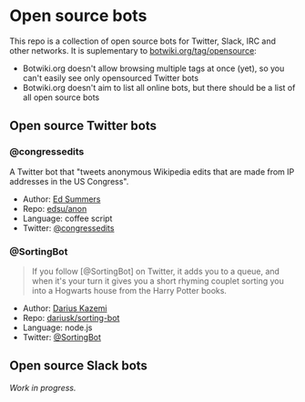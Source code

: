 # Open source bots

This repo is a collection of open source bots for Twitter, Slack, IRC and other networks. It is suplementary to [botwiki.org/tag/opensource](https://botwiki.org/tag/opensource):

- Botwiki.org doesn't allow browsing multiple tags at once (yet), so you can't easily see only opensourced Twitter bots
- Botwiki.org doesn't aim to list all online bots, but there should be a list of all open source bots

## Open source Twitter bots

### @congressedits

A Twitter bot that "tweets anonymous Wikipedia edits that are made from IP addresses in the US Congress". 

- Author: [Ed Summers](https://twitter.com/edsu)
- Repo: [edsu/anon](https://github.com/edsu/anon)
- Language: coffee script
- Twitter: [@congressedits](https://twitter.com/congressedits)

### @SortingBot

> If you follow [@SortingBot] on Twitter, it adds you to a queue, and when it's your turn it gives you a short rhyming couplet sorting you into a Hogwarts house from the Harry Potter books.

- Author: [Darius Kazemi](https://twitter.com/tinysubversions)
- Repo: [dariusk/sorting-bot](https://github.com/dariusk/sorting-bot)
- Language: node.js
- Twitter: [@SortingBot](https://twitter.com/SortingBot)



## Open source Slack bots

*Work in progress.*